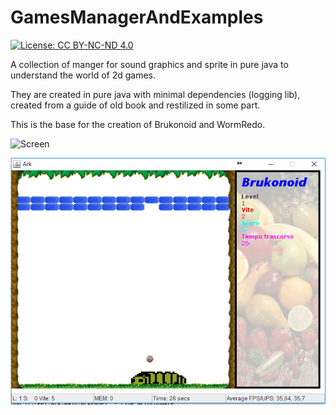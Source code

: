 # GamesManagerAndExamples

[![License: CC BY-NC-ND 4.0](https://img.shields.io/badge/License-CC%20BY--NC--ND%204.0-lightgrey.svg)](https://creativecommons.org/licenses/by-nc-nd/4.0/)

A collection of manger for sound graphics and sprite in pure java to understand the world of 2d games.

They are created in pure java with minimal dependencies (logging lib), created from a guide of old book and restilized in some part. 


This is the base for the creation of Brukonoid and WormRedo.

![Screen](https://github.com/xreef/WormRedo/blob/master/resources/schem01.png)

![Screen](https://github.com/xreef/Brukonoid/blob/master/resources/screen01.png)

